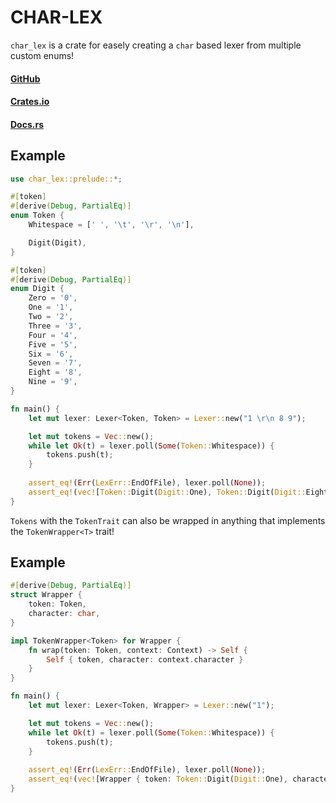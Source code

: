 # CHAR-LEX

`char_lex` is a crate for easely creating a `char` based lexer from multiple custom enums!

#### [GitHub](https://github.com/Lukas3674/char-lex)
#### [Crates.io](https://crates.io/crates/char-lex)
#### [Docs.rs](https://docs.rs/char-lex/)

## Example

```rust
use char_lex::prelude::*;

#[token]
#[derive(Debug, PartialEq)]
enum Token {
    Whitespace = [' ', '\t', '\r', '\n'],

    Digit(Digit),
}

#[token]
#[derive(Debug, PartialEq)]
enum Digit {
    Zero = '0',
    One = '1',
    Two = '2',
    Three = '3',
    Four = '4',
    Five = '5',
    Six = '6',
    Seven = '7',
    Eight = '8',
    Nine = '9',
}

fn main() {
    let mut lexer: Lexer<Token, Token> = Lexer::new("1 \r\n 8 9");

    let mut tokens = Vec::new();
    while let Ok(t) = lexer.poll(Some(Token::Whitespace)) {
        tokens.push(t);
    }
    
    assert_eq!(Err(LexErr::EndOfFile), lexer.poll(None));
    assert_eq!(vec![Token::Digit(Digit::One), Token::Digit(Digit::Eight), Token::Digit(Digit::Nine)], tokens);
}
```

`Tokens` with the `TokenTrait` can also be wrapped in anything that implements the `TokenWrapper<T>` trait!

## Example

```rust
#[derive(Debug, PartialEq)]
struct Wrapper {
    token: Token,
    character: char,
}

impl TokenWrapper<Token> for Wrapper {
    fn wrap(token: Token, context: Context) -> Self {
        Self { token, character: context.character }
    }
}

fn main() {
    let mut lexer: Lexer<Token, Wrapper> = Lexer::new("1");

    let mut tokens = Vec::new();
    while let Ok(t) = lexer.poll(Some(Token::Whitespace)) {
        tokens.push(t);
    }
    
    assert_eq!(Err(LexErr::EndOfFile), lexer.poll(None));
    assert_eq!(vec![Wrapper { token: Token::Digit(Digit::One), character: '1' }], tokens);
}
```
